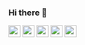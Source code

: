 ### Hi there 👋

<!--
**khinshan/khinshan** is a ✨ _special_ ✨ repository because its `README.md` (this file) appears on your GitHub profile.

Here are some ideas to get you started:

- 🔭 I’m currently working on ...
- 🌱 I’m currently learning ...
- 👯 I’m looking to collaborate on ...
- 🤔 I’m looking for help with ...
- 💬 Ask me about ...
- 📫 How to reach me: ...
- 😄 Pronouns: ...
- ⚡ Fun fact: ...
-->

[<img src="https://simpleicons.org/icons/homeassistant.svg" width="24" height="24"/>](https://khinshankhan.com/)
[<img src="https://simpleicons.org/icons/github.svg" width="24" height="24"/>](https://github.com/khinshan)
[<img src="https://simpleicons.org/icons/linkedin.svg" width="24" height="24"/>](https://linkedin.com/in/khinshankhan)
[<img src="https://simpleicons.org/icons/discord.svg" width="24" height="24"/>](https://discordapp.com/users/356260437567995914/)
[<img src="https://simpleicons.org/icons/rss.svg" width="24" height="24"/>](https://khinshankhan.com/feed.xml)

